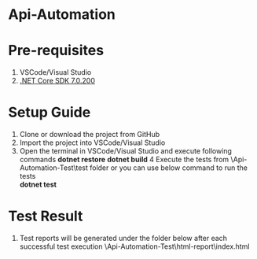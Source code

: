 # Api-Automation

# Pre-requisites
1. VSCode/Visual Studio
2. [.NET Core SDK 7.0.200]( https://dotnet.microsoft.com/en-us/download/dotnet/7.0 )

# Setup Guide
1. Clone or download the project from GitHub
2. Import the project into VSCode/Visual Studio
3. Open the terminal in VSCode/Visual Studio and execute following commands
    **dotnet restore**
    **dotnet build**
4 Execute the tests from \Api-Automation-Test\test folder or you can use below command to run the tests \
    **dotnet test**

# Test Result
1. Test reports will be generated under the folder below after each successful test execution
 \Api-Automation-Test\html-report\index.html 
